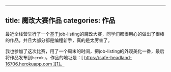
---
title: 魔改大赛作品
categories: 作品
---

最近全栈营举行了一个基于job-listing的魔改大赛，同学们都很用心的做出了很棒的作品，并且大部分都是编程新手，真的是太厉害了。

我也参加了这次比赛，用了一个周末的时间，把job-listing的外观美化一番，最后将作品发布到`heroku`，作品的地址是：[ https://safe-headland-16706.herokuapp.com ][1]。



[1]:	https://safe-headland-16706.herokuapp.com